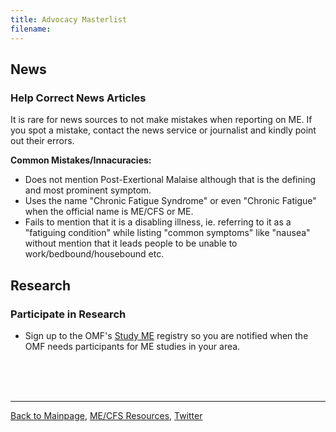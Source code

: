 ```yaml
---
title: Advocacy Masterlist
filename: 
---
```

## News
### Help Correct News Articles
It is rare for news sources to not make mistakes when reporting on ME. If you spot a mistake, contact the news service or journalist and kindly point out their errors.

**Common Mistakes/Innacuracies:**
* Does not mention Post-Exertional Malaise although that is the defining and most prominent symptom.
* Uses the name "Chronic Fatigue Syndrome" or even "Chronic Fatigue" when the official name is ME/CFS or ME.
* Fails to mention that it is a disabling illness, ie. referring to it as a "fatiguing condition" while listing "common symptoms" like "nausea" without mention that it leads people to be unable to work/bedbound/housebound etc.
## Research
### Participate in Research
* Sign up to the OMF's [Study ME](https://www.omf.ngo/studyme/) registry so you are notified when the OMF needs participants for ME studies in your area.

<br/><br/><br/>

---

[Back to Mainpage](https://me-cfs.github.io), [ME/CFS Resources](https://me-cfs.github.io/useful-resources.md), [Twitter](https://twitter.com/yann_mecfs)
